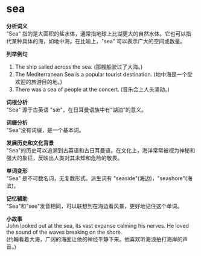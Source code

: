 # sea

**分析词义**  
"Sea" 指的是大面积的盐水体，通常指地球上比湖更大的自然水体。它也可以指代某种具体的海，如地中海。在比喻上，"sea" 可以表示广大的空间或数量。

  

**列举例句**

  

1.  The ship sailed across the sea. (那艘船驶过了大海。)
2.  The Mediterranean Sea is a popular tourist destination. (地中海是一个受欢迎的旅游目的地。)
3.  There was a sea of people at the concert. (音乐会上人头涌动。)

  

**词根分析**  
"Sea" 源于古英语 "sǽ"，在日耳曼语族中有“湖泊”的意义。

  

**词缀分析**  
"Sea"没有词缀，是一个基本词。

  

**发展历史和文化背景**  
"Sea"的历史可以追溯到古英语和古日耳曼语。在文化上，海洋常常被视为神秘和强大的象征，反映出人类对其未知和危险的敬畏。

  

**单词变形**  
"Sea" 是不可数名词，无复数形式。派生词有 "seaside"(海边)，"seashore"(海滨)。

  

**记忆辅助**  
"Sea"和"see"发音相同，可以联想到在海边看风景，更好地记住这个单词。

  

**小故事**  
John looked out at the sea, its vast expanse calming his nerves. He loved the sound of the waves breaking on the shore.  
(约翰看着大海，广阔的海面让他的神经平静下来。他喜欢听海浪拍打海岸的声音。)
